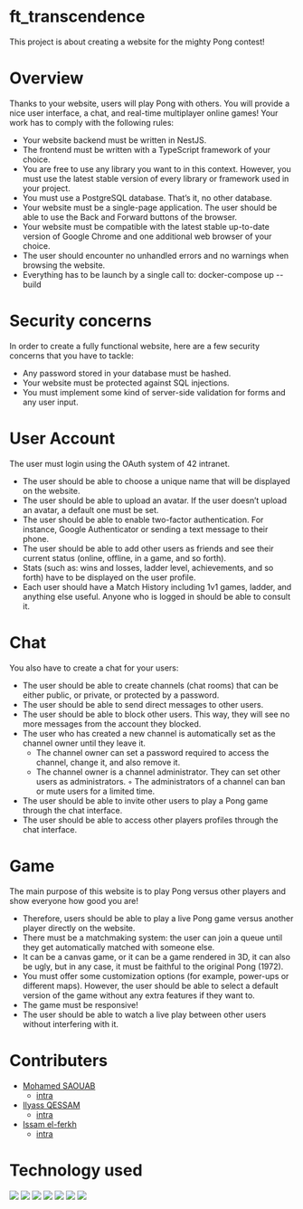 # ft_transcendence
This project is about creating a website for the mighty Pong contest!

# Overview
Thanks to your website, users will play Pong with others. You will provide a nice user interface, a chat, and real-time multiplayer online games!
Your work has to comply with the following rules:
- Your website backend must be written in NestJS.
- The frontend must be written with a TypeScript framework of your choice.
- You are free to use any library you want to in this context. However, you must use the latest stable version of every library or framework used in your project.
- You must use a PostgreSQL database. That’s it, no other database.
- Your website must be a single-page application. The user should be able to use the Back and Forward buttons of the browser.
- Your website must be compatible with the latest stable up-to-date version of Google Chrome and one additional web browser of your choice.
- The user should encounter no unhandled errors and no warnings when browsing the website.
- Everything has to be launch by a single call to: docker-compose up --build

# Security concerns
In order to create a fully functional website, here are a few security concerns that you have to tackle:
- Any password stored in your database must be hashed.
- Your website must be protected against SQL injections.
- You must implement some kind of server-side validation for forms and any user input.

# User Account
The user must login using the OAuth system of 42 intranet.
- The user should be able to choose a unique name that will be displayed on the website.
- The user should be able to upload an avatar. If the user doesn’t upload an avatar, a default one must be set.
- The user should be able to enable two-factor authentication. For instance, Google Authenticator or sending a text message to their phone.
- The user should be able to add other users as friends and see their current status (online, offline, in a game, and so forth).
- Stats (such as: wins and losses, ladder level, achievements, and so forth) have to be displayed on the user profile.
- Each user should have a Match History including 1v1 games, ladder, and anything else useful. Anyone who is logged in should be able to consult it.

# Chat
You also have to create a chat for your users:
- The user should be able to create channels (chat rooms) that can be either public, or private, or protected by a password.
- The user should be able to send direct messages to other users.
- The user should be able to block other users. This way, they will see no more messages from the account they blocked.
- The user who has created a new channel is automatically set as the channel owner until they leave it.
	- The channel owner can set a password required to access the channel, change it, and also remove it.
	- The channel owner is a channel administrator. They can set other users as administrators.
◦ The administrators of a channel can ban or mute users for a limited time.
- The user should be able to invite other users to play a Pong game through the chat interface.
- The user should be able to access other players profiles through the chat interface.

# Game
The main purpose of this website is to play Pong versus other players and show everyone how good you are!
- Therefore, users should be able to play a live Pong game versus another player directly on the website.
- There must be a matchmaking system: the user can join a queue until they get automatically matched with someone else.
- It can be a canvas game, or it can be a game rendered in 3D, it can also be ugly, but in any case, it must be faithful to the original Pong (1972).
- You must offer some customization options (for example, power-ups or different maps). However, the user should be able to select a default version of the game without any extra features if they want to.
- The game must be responsive!
- The user should be able to watch a live play between other users without interfering with it.

# Contributers

- [Mohamed SAOUAB](https://github.com/msaouab)
	- [intra](https://profile.intra.42.fr/users/msaouab)
- [Ilyass QESSAM](https://github.com/iqessam)
	- [intra](https://profile.intra.42.fr/users/iqessam)
- [Issam el-ferkh](https://github.com/issamelferkh)
	- [intra](https://profile.intra.42.fr/users/iel-ferk)

# Technology used
<img src="https://img.shields.io/badge/HTML5-E34F26?style=for-the-badge&logo=html5&logoColor=white" /> <img src="https://img.shields.io/badge/CSS3-1572B6?style=for-the-badge&logo=css3&logoColor=white" />
<img src="https://img.shields.io/badge/TypeScript-007ACC?style=for-the-badge&logo=typescript&logoColor=white" />
<img src="https://img.shields.io/badge/React-20232A?style=for-the-badge&logo=react&logoColor=61DAFB" />
<img src="https://img.shields.io/badge/Material%20UI-007FFF?style=for-the-badge&logo=mui&logoColor=white" />
<img src="https://img.shields.io/badge/storybook-FF4785?style=for-the-badge&logo=storybook&logoColor=white" />
<img src="https://img.shields.io/badge/Miro-F7C922?style=for-the-badge&logo=Miro&logoColor=050036" />
